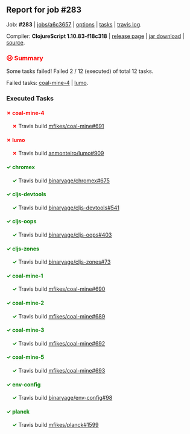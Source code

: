 ## Report for job #283

Job: **#283** | [jobs/a6c3657](https://github.com/cljs-oss/canary/commit/a6c365799ba9eb3b2724b5b7d4a173322a7e05b2) | [options](options.edn) | [tasks](tasks.edn) | [travis log](https://travis-ci.org/cljs-oss/canary/builds/347634314).

Compiler: **ClojureScript 1.10.83-f18c318** | [release page](https://github.com/cljs-oss/canary/releases/tag/r1.10.83-f18c318) | [jar download](https://github.com/cljs-oss/canary/releases/download/r1.10.83-f18c318/clojurescript-1.10.83-f18c318.jar) | [source](https://github.com/clojure/clojurescript/commit/f18c318882cd5699d34d1512564bc71e2a0b0235).

### <b style='color:red'>☹ Summary</b>

Some tasks failed! Failed 2 / 12 (executed) of total 12 tasks.

Failed tasks: [coal-mine-4](#-coal-mine-4) | [lumo](#-lumo).

### Executed Tasks

#### <b style='color:red'>&#x2717; coal-mine-4</b>
&nbsp;&nbsp;&nbsp;&nbsp;<b style='color:red'>&#x2717;</b> Travis build [mfikes/coal-mine#691](https://travis-ci.org/mfikes/coal-mine/builds/347635841)<br>

#### <b style='color:red'>&#x2717; lumo</b>
&nbsp;&nbsp;&nbsp;&nbsp;<b style='color:red'>&#x2717;</b> Travis build [anmonteiro/lumo#909](https://travis-ci.org/anmonteiro/lumo/builds/347635856)<br>

#### <b style='color:green'>&#x2713; chromex</b>
&nbsp;&nbsp;&nbsp;&nbsp;<b style='color:green'>&#x2713;</b> Travis build [binaryage/chromex#675](https://travis-ci.org/binaryage/chromex/builds/347635811)<br>

#### <b style='color:green'>&#x2713; cljs-devtools</b>
&nbsp;&nbsp;&nbsp;&nbsp;<b style='color:green'>&#x2713;</b> Travis build [binaryage/cljs-devtools#541](https://travis-ci.org/binaryage/cljs-devtools/builds/347635790)<br>

#### <b style='color:green'>&#x2713; cljs-oops</b>
&nbsp;&nbsp;&nbsp;&nbsp;<b style='color:green'>&#x2713;</b> Travis build [binaryage/cljs-oops#403](https://travis-ci.org/binaryage/cljs-oops/builds/347635818)<br>

#### <b style='color:green'>&#x2713; cljs-zones</b>
&nbsp;&nbsp;&nbsp;&nbsp;<b style='color:green'>&#x2713;</b> Travis build [binaryage/cljs-zones#73](https://travis-ci.org/binaryage/cljs-zones/builds/347635823)<br>

#### <b style='color:green'>&#x2713; coal-mine-1</b>
&nbsp;&nbsp;&nbsp;&nbsp;<b style='color:green'>&#x2713;</b> Travis build [mfikes/coal-mine#690](https://travis-ci.org/mfikes/coal-mine/builds/347635834)<br>

#### <b style='color:green'>&#x2713; coal-mine-2</b>
&nbsp;&nbsp;&nbsp;&nbsp;<b style='color:green'>&#x2713;</b> Travis build [mfikes/coal-mine#689](https://travis-ci.org/mfikes/coal-mine/builds/347635825)<br>

#### <b style='color:green'>&#x2713; coal-mine-3</b>
&nbsp;&nbsp;&nbsp;&nbsp;<b style='color:green'>&#x2713;</b> Travis build [mfikes/coal-mine#692](https://travis-ci.org/mfikes/coal-mine/builds/347635843)<br>

#### <b style='color:green'>&#x2713; coal-mine-5</b>
&nbsp;&nbsp;&nbsp;&nbsp;<b style='color:green'>&#x2713;</b> Travis build [mfikes/coal-mine#693](https://travis-ci.org/mfikes/coal-mine/builds/347635854)<br>

#### <b style='color:green'>&#x2713; env-config</b>
&nbsp;&nbsp;&nbsp;&nbsp;<b style='color:green'>&#x2713;</b> Travis build [binaryage/env-config#98](https://travis-ci.org/binaryage/env-config/builds/347635861)<br>

#### <b style='color:green'>&#x2713; planck</b>
&nbsp;&nbsp;&nbsp;&nbsp;<b style='color:green'>&#x2713;</b> Travis build [mfikes/planck#1599](https://travis-ci.org/mfikes/planck/builds/347635885)<br>